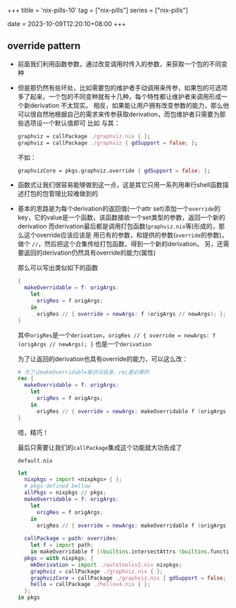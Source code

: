 +++
titile = 'nix-pills-10'
tag = ["nix-pills"]
series = ["nix-pills"]

date = 2023-10-09T12:20:10+08:00
+++



## override pattern

- 前面我们利用函数参数，通过改变调用时传入的参数，来获取一个包的不同变种

- 但是那仍然有些坏处，比如需要包的维护者手动调用来传参，如果包的可选项多了起来，一个包的不同变种就有十几种，每个特性都让维护者来调用形成一个新derivation
  不太现实。 相反，如果能让用户拥有改变参数的能力，那么他可以很自然地根据自己的需求来传参获取derivation，而包维护者只需要为那些选项设一个默认值即可
  比如
  与其：
  ```nix
  graphviz = callPackage ./graphviz.nix { };
  graphviz = callPackage ./graphviz { gdSupport = false; };
  ```
  不如：
  ```nix
  graphvizCore = pkgs.graphviz.override { gdSupport = false; };
  ```
- 函数式让我们很容易能够做到这一点，这是其它只用一系列用串行shell函数描述打包的包管理比较难做到的

- 基本的思路是为每个derivation的返回值(一个attr set)添加一个`override`的key，它的value是一个函数，该函数接收一个set类型的参数，返回一个新的derivation
  而derivation最后都是调用打包函数(`graphviz.nix`等)形成的，那么这个override应该应该是 用已有的参数，和提供的参数(`override`的参数)，做个 `//`，然后把这个合集传给打包函数，得到一个新的derivation。 另，还需要返回的derivation仍然具有override的能力(属性)

  那么可以写出类似如下的函数
  ```nix
  {
    makeOverridable = f: origArgs:
      let 
        origRes = f origArgs;
      in 
        origRes // { override = newArgs: f (origArgs // newArgs); };
  }
  ```
  其中`origRes`是一个`derivation`，`origRes // { override = newArgs: f (origArgs // newArgs); }` 也是一个`derivation`

  为了让返回的derivation也具有override的能力，可以这么改：
  ```nix
  # 为了让makeOverridable能访问自身，rec是必需的
  rec {
    makeOverridable = f: origArgs:
      let 
        origRes = f origArgs;
      in 
        origRes // { override = newArgs: makeOverridable f (origArgs // newArgs); };
  }
  ```
  唔，精巧！

  最后只需要让我们的`callPackage`集成这个功能就大功告成了

  `default.nix`
  ```nix
  let
    nixpkgs = import <nixpkgs> { };
    # pkgs defined bellow
    allPkgs = nixpkgs // pkgs;
    makeOverridable = f: origArgs:
      let 
        origRes = f origArgs;
      in 
        origRes // { override = newArgs: makeOverridable f (origArgs // newArgs); };
 
    callPackage = path: overrides:
      let f = import path;
      in makeOverridable f ((builtins.intersectAttrs (builtins.functionArgs f) allPkgs) // overrides);
    pkgs = with nixpkgs; {
      mkDerivation = import ./autotoolsv2.nix nixpkgs;
      graphviz = callPackage ./graphviz.nix { };
      graphvizCore = callPackage ./graphviz.nix { gdSupport = false; };
      hello = callPackage ./hellov4.nix { };
    };
  in pkgs
  ```

